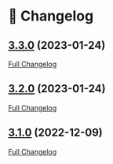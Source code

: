 # 📑 Changelog

## [3.3.0](https://github.com/ign-gpao/bundle/tree/3.3.0) (2023-01-24)

[Full Changelog](https://github.com/ign-gpao/bundle/compare/3.2.0...3.3.0)

## [3.2.0](https://github.com/ign-gpao/bundle/tree/3.2.0) (2023-01-24)

[Full Changelog](https://github.com/ign-gpao/bundle/compare/3.1.0...3.2.0)

## [3.1.0](https://github.com/ign-gpao/bundle/tree/3.1.0) (2022-12-09)

[Full Changelog](https://github.com/ign-gpao/bundle/compare/a31df933c1203d97cd2b824866c5a309f56e44b0...3.1.0)



